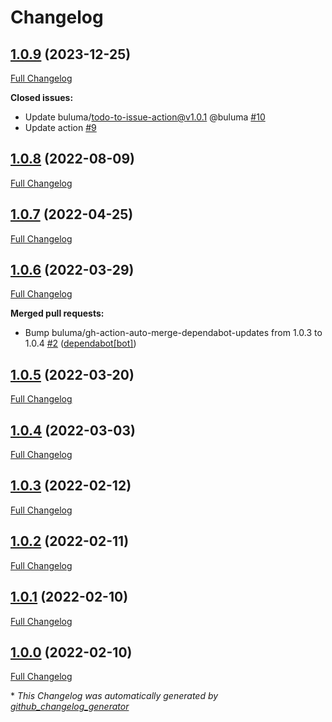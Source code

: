 # Changelog

## [1.0.9](https://github.com/buluma/ansible-role-zabbix_proxy/tree/1.0.9) (2023-12-25)

[Full Changelog](https://github.com/buluma/ansible-role-zabbix_proxy/compare/1.0.8...1.0.9)

**Closed issues:**

- Update buluma/todo-to-issue-action@v1.0.1 @buluma [\#10](https://github.com/buluma/ansible-role-zabbix_proxy/issues/10)
- Update action [\#9](https://github.com/buluma/ansible-role-zabbix_proxy/issues/9)

## [1.0.8](https://github.com/buluma/ansible-role-zabbix_proxy/tree/1.0.8) (2022-08-09)

[Full Changelog](https://github.com/buluma/ansible-role-zabbix_proxy/compare/1.0.7...1.0.8)

## [1.0.7](https://github.com/buluma/ansible-role-zabbix_proxy/tree/1.0.7) (2022-04-25)

[Full Changelog](https://github.com/buluma/ansible-role-zabbix_proxy/compare/1.0.6...1.0.7)

## [1.0.6](https://github.com/buluma/ansible-role-zabbix_proxy/tree/1.0.6) (2022-03-29)

[Full Changelog](https://github.com/buluma/ansible-role-zabbix_proxy/compare/1.0.5...1.0.6)

**Merged pull requests:**

- Bump buluma/gh-action-auto-merge-dependabot-updates from 1.0.3 to 1.0.4 [\#2](https://github.com/buluma/ansible-role-zabbix_proxy/pull/2) ([dependabot[bot]](https://github.com/apps/dependabot))

## [1.0.5](https://github.com/buluma/ansible-role-zabbix_proxy/tree/1.0.5) (2022-03-20)

[Full Changelog](https://github.com/buluma/ansible-role-zabbix_proxy/compare/1.0.4...1.0.5)

## [1.0.4](https://github.com/buluma/ansible-role-zabbix_proxy/tree/1.0.4) (2022-03-03)

[Full Changelog](https://github.com/buluma/ansible-role-zabbix_proxy/compare/1.0.3...1.0.4)

## [1.0.3](https://github.com/buluma/ansible-role-zabbix_proxy/tree/1.0.3) (2022-02-12)

[Full Changelog](https://github.com/buluma/ansible-role-zabbix_proxy/compare/1.0.2...1.0.3)

## [1.0.2](https://github.com/buluma/ansible-role-zabbix_proxy/tree/1.0.2) (2022-02-11)

[Full Changelog](https://github.com/buluma/ansible-role-zabbix_proxy/compare/1.0.1...1.0.2)

## [1.0.1](https://github.com/buluma/ansible-role-zabbix_proxy/tree/1.0.1) (2022-02-10)

[Full Changelog](https://github.com/buluma/ansible-role-zabbix_proxy/compare/1.0.0...1.0.1)

## [1.0.0](https://github.com/buluma/ansible-role-zabbix_proxy/tree/1.0.0) (2022-02-10)

[Full Changelog](https://github.com/buluma/ansible-role-zabbix_proxy/compare/00202ea47eefad2bfb1beffce4ef3f6f153b7276...1.0.0)



\* *This Changelog was automatically generated by [github_changelog_generator](https://github.com/github-changelog-generator/github-changelog-generator)*
